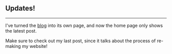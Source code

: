 ## Updates!
---
I've turned the [blog](/blog/) into its own page, and now the home page only shows the latest post.

Make sure to check out my last post, since it talks about the process of re-making my website!